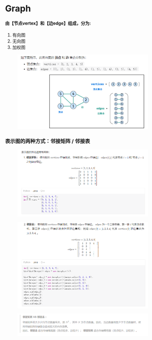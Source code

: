 # Graph

#### 由【节点vertex】和【边edge】组成，分为:

1. 有向图
2. 无向图
3. 加权图

<figure><img src="../.gitbook/assets/image (91).png" alt=""><figcaption></figcaption></figure>



### 表示图的两种方式：邻接矩阵 / 邻接表

<figure><img src="../.gitbook/assets/image (119).png" alt=""><figcaption></figcaption></figure>

<figure><img src="../.gitbook/assets/image (97).png" alt=""><figcaption></figcaption></figure>

<figure><img src="../.gitbook/assets/image (117).png" alt=""><figcaption></figcaption></figure>
